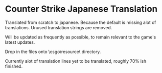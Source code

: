 # Counter Strike Japanese Translation
Translated from scratch to japanese. Because the default is missing alot of translations.
Unused translation strings are removed.

Will be updated as frequently as possible, to remain relevant to the game's latest updates.

Drop in the files onto \csgo\resource\ directory.

Currently alot of translation lines yet to be translated, roughly 70% ish finished.
